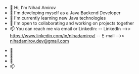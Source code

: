 - 👋  Hi, I'm Nihad Amirov
- 👀 I'm developing myself as a Java Backend Developer
- 🌱 I'm currently learning new Java technologies
- 💞️ I'm open to collaborating and working on projects together
- 📫 You can reach me via email or LinkedIn:
              -- LinkedIn -->> https://www.linkedin.com/in/nihadamirov/
              -- E-mail   -->> nihadamirov.dev@gmail.com

<!---
nihadamirov/nihadamirov is a ✨ special ✨ repository because its `README.md` (this file) appears on your GitHub profile.
You can click the Preview link to take a look at your changes.
--->

- 👀 
- 🌱 
- 💞️
- 📫

<!---
nihadamirov/nihadamirov is a ✨ special ✨ repository because its `README.md` (this file) appears on your GitHub profile.
You can click the Preview link to take a look at your changes.
--->
